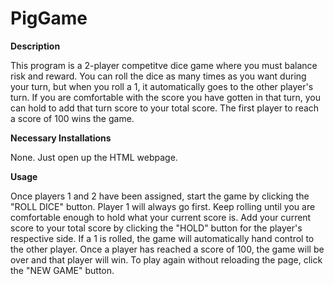 # PigGame

**Description**

This program is a 2-player competitve dice game where you must balance risk and reward. You can roll the dice as many times as you want during your turn, but when you roll a 1, it automatically goes to the other player's turn. If you are comfortable with the score you have gotten in that turn, you can hold to add that turn score to your total score. The first player to reach a score of 100 wins the game.

**Necessary Installations**

None. Just open up the HTML webpage.

**Usage**

Once players 1 and 2 have been assigned, start the game by clicking the "ROLL DICE" button. Player 1 will always go first. Keep rolling until you are comfortable enough to hold what your current score is. Add your current score to your total score by clicking the "HOLD" button for the player's respective side. If a 1 is rolled, the game will automatically hand control to the other player. Once a player has reached a score of 100, the game will be over and that player will win. To play again without reloading the page, click the "NEW GAME" button.
